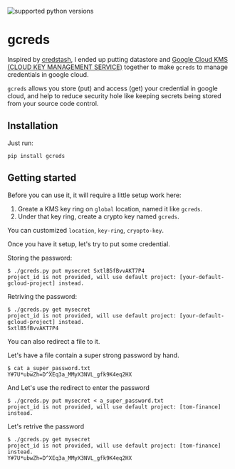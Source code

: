 ![supported python versions](python-2.7%203.4%203.5%203.6-blue.svg)
# gcreds

Inspired by [credstash](https://github.com/fugue/credstash),  I ended up putting datastore and [Google Cloud KMS (CLOUD KEY MANAGEMENT SERVICE)](https://cloud.google.com/kms/) together to make `gcreds` to manage credentials in google cloud.

`gcreds` allows you store (put) and access (get) your credential in google cloud, and help to reduce security hole like keeping secrets being stored from your source code control.

## Installation

Just run:

```
pip install gcreds
```

## Getting started

Before you can use it, it will require a little setup work here:

1. Greate a KMS key ring on `global` location, named it like `gcreds`.
2. Under that key ring, create a crypto key named `gcreds`.

You can customized `location`, `key-ring`, `cryopto-key`.

Once you have it setup, let's try to put some credential.

Storing the password:

```
$ ./gcreds.py put mysecret SxtlB5fBvvAKT7P4
project_id is not provided, will use default project: [your-default-gcloud-project] instead.
```

Retriving the password:

```
$ ./gcreds.py get mysecret
project_id is not provided, will use default project: [your-default-gcloud-project] instead.
SxtlB5fBvvAKT7P4
```

You can also redirect a file to it.

Let's have a file contain a super strong password by hand.

```
$ cat a_super_password.txt
Y#7U*ubwZh=D^XEq3a_MMyX3NVL_gfk9K4eq2HX
```

And Let's use the redirect to enter the password

```
$ ./gcreds.py put mysecret < a_super_password.txt
project_id is not provided, will use default project: [tom-finance] instead.

```

Let's retrive the password

```
$ ./gcreds.py get mysecret
project_id is not provided, will use default project: [tom-finance] instead.
Y#7U*ubwZh=D^XEq3a_MMyX3NVL_gfk9K4eq2HX
```

